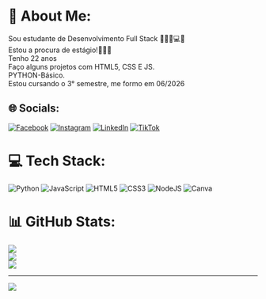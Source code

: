 # 💫 About Me:
Sou estudante de Desenvolvimento Full Stack 👩🏼‍🎓💻🌐<br>Estou  a procura de estágio!👩🏼‍💻<br>Tenho 22 anos<br>Faço alguns projetos com  HTML5, CSS E JS.<br>PYTHON-Básico.<br>Estou cursando o 3° semestre, me formo em 06/2026


## 🌐 Socials:
[![Facebook](https://img.shields.io/badge/Facebook-%231877F2.svg?logo=Facebook&logoColor=white)](https://facebook.com/https://www.facebook.com/emily.duartewatthier?mibextid=ZbWKwL) [![Instagram](https://img.shields.io/badge/Instagram-%23E4405F.svg?logo=Instagram&logoColor=white)](https://instagram.com/https://www.instagram.com/watthieremily?igsh=aDY1bmZrenl0Mno0) [![LinkedIn](https://img.shields.io/badge/LinkedIn-%230077B5.svg?logo=linkedin&logoColor=white)](https://linkedin.com/in/https://www.linkedin.com/in/emily-duarte-watthier-b28442198?utm_source=share&utm_campaign=share_via&utm_content=profile&utm_medium=android_app) [![TikTok](https://img.shields.io/badge/TikTok-%23000000.svg?logo=TikTok&logoColor=white)](https://tiktok.com/@https://www.tiktok.com/@emilywatthier?_t=8pAckaREJUr&_r=1) 

# 💻 Tech Stack:
![Python](https://img.shields.io/badge/python-3670A0?style=plastic&logo=python&logoColor=ffdd54) ![JavaScript](https://img.shields.io/badge/javascript-%23323330.svg?style=plastic&logo=javascript&logoColor=%23F7DF1E) ![HTML5](https://img.shields.io/badge/html5-%23E34F26.svg?style=plastic&logo=html5&logoColor=white) ![CSS3](https://img.shields.io/badge/css3-%231572B6.svg?style=plastic&logo=css3&logoColor=white) ![NodeJS](https://img.shields.io/badge/node.js-6DA55F?style=plastic&logo=node.js&logoColor=white) ![Canva](https://img.shields.io/badge/Canva-%2300C4CC.svg?style=plastic&logo=Canva&logoColor=white)
# 📊 GitHub Stats:
![](https://github-readme-stats.vercel.app/api?username=Watthier09&theme=monokai&hide_border=true&include_all_commits=true&count_private=true)<br/>
![](https://github-readme-streak-stats.herokuapp.com/?user=Watthier09&theme=monokai&hide_border=true)<br/>
![](https://github-readme-stats.vercel.app/api/top-langs/?username=Watthier09&theme=monokai&hide_border=true&include_all_commits=true&count_private=true&layout=compact)

---
[![](https://visitcount.itsvg.in/api?id=Watthier09&icon=3&color=11)](https://visitcount.itsvg.in)

<!-- Proudly created with GPRM ( https://gprm.itsvg.in ) -->
